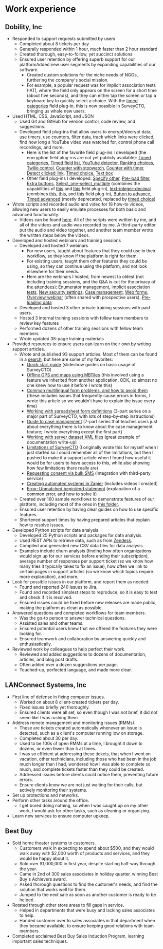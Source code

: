 # Work experience

## Dobility, Inc

* Responded to support requests submitted by users
  * Completed about 8 tickets per day
  * Generally responded within 1 hour, much faster than 2 hour standard
  * Created thorough, easy-to-follow, yet succinct solutions
  * Ensured user retention by offering superb support for our platformAdded new user segments by expanding capabilities of our software.
    * Created custom solutions for the niche needs of NGOs, furthering the company's social mission.
    * For example, a popular request was for implicit association tests (IAT), where the field only appears on the screen for a short time (about five seconds), and they can either tap the screen or tap a keyboard key to quickly select a choice. With the [timed categories](https://github.com/surveycto/timed-categories) field plug-in, this is now possible in SurveyCTO, bringing us whole new users.
* Used HTML, CSS, JavaScript, and JSON
  * Used Git and GitHub for version control, code review, and suggestions.
  * Developed field plug-ins that allow users to encrypt/decrypt data, use timers, use counters, filter data, track which links were clicked, find how long a YouTube video was watched for, control phone call recordings, and more.
    * Here is the list of the favorite field plug-ins I developed (the encryption field plug-ins are not yet publicly available): [Timed categories](https://github.com/surveycto/timed-categories), [Timed field list](https://github.com/surveycto/timed-field-list), [YouTube detector](https://github.com/surveycto/youtube-detector), [Ranking choices](https://github.com/surveycto/ranking-choices), [Twilio control](https://github.com/surveycto/twilio-control), [Counter with stopwatch](https://github.com/surveycto/counter-with-stopwatch), [Counter with timer](https://github.com/surveycto/counter-with-timer), [Detect clicked link](https://github.com/surveycto/detect-clicked-link), [Timed choice](https://github.com/surveycto/timed-choice), [Text box](https://github.com/surveycto/text-box)
    * Other field plug-ins I developed: [Specify other](https://github.com/surveycto/specify-other), [Pre-load filter](https://github.com/surveycto/preload-filter), [Extra buttons](https://github.com/surveycto/extra-buttons), [Select_one-select_multiple](https://github.com/surveycto/select_one-select_multiple) (combines the capabilities of [this](https://github.com/surveycto/baseline-select_one) and [this](https://github.com/surveycto/baseline-select_multiple) field plug-in), [text-integer-decimal](https://github.com/surveycto/text-integer-decimal) (combines [this](https://github.com/surveycto/baseline-text), [this](https://github.com/surveycto/baseline-integer), and [this](https://github.com/surveycto/baseline-decimal) field plug-in), [Button to advance](https://github.com/surveycto/button-to-advance), [Timed advanced](https://github.com/surveycto/timed-advance) (mostly deprecated, replaced by [timed choice](https://github.com/surveycto/timed-choice))
* Wrote scripts and recorded audio and video for 18 how-to videos, allowing new users to easily emulate processes for both basic and advanced functionality.
  * Videos can be found [here](https://support.surveycto.com/hc/en-us/sections/11936432191763-How-to-videos). All of the scripts were written by me, and all of the  videos and audio was recorded by me. A third-party editor put the audio and video together, and another team member wrote the written steps below the videos.
* Developed and hosted webinars and training sessions
  * Developed and hosted 7 webinars
    * For new users, taught about features that they could use in their workflow, so they know if the platform is right for them.
    * For existing users, taught them other features they could be using, so they can continue using the platform, and not look elsewhere for their needs.
    * Here are the webinars I hosted, from newest to oldest (not including training sessions, and the Q&A is cut for the privacy of the attendees): [Enumerator management](https://www.surveycto.com/videos/new-enumerator-management-tools-webinar/), [Implicit association tests](https://www.surveycto.com/videos/iat-plugin-webinar/), [New security settings](https://www.surveycto.com/videos/spring-2021-release-webinar-recording/), [Case management](https://www.surveycto.com/videos/case-management-webinar-recording/), [Web forms](https://www.surveycto.com/videos/web-forms-webinar-recording/), [Overview webinar](https://www.surveycto.com/videos/overview-webinar-2021/) (often shared with prospective users), [Pre-loading data](https://www.surveycto.com/videos/preloading-data-webinar/)
  * Developed and hosted 3 other private training sessions with paid users.
  * Hosted 3 internal training sessions with fellow team members to review key features
  * Performed dozens of other training sessions with fellow team members
  * Wrote updated 38-page training materials
* Provided resources to ensure users can learn on their own by writing support articles.
  * Wrote and published 93 support articles. Most of them can be found in a [search](https://www.google.com/search?q=site:support.surveycto.com+%22Max+S.+Haberman%22), but here are some of my favorites:
    * [Quick start guide](https://support.surveycto.com/hc/en-us/articles/360051557414-Quick-start-guide-SurveyCTO-basics-in-a-few-easy-steps) (slideshow guides on basic usage of SurveyCTO)
    * [Offline GPS and maps using MBTiles](https://support.surveycto.com/hc/en-us/articles/360037854914-Offline-GPS-and-maps-using-MBTiles) (this involved using a feature we inherited from another application, ODK, so almost no one knew how to use it before I wrote this)
    * [Common multilingual form problems, and how to avoid them](https://support.surveycto.com/hc/en-us/articles/360041729414-Common-multilingual-form-problems-and-how-to-avoid-them) (these includes issues that frequently cause errors in forms, I wrote this article so we wouldn't have to explain the issue every time)
    * [Working with spreadsheet form definitions](https://support.surveycto.com/hc/en-us/articles/4613295552275-Working-with-spreadsheet-form-definitions-1-Creating-and-uploading) (3-part series on a major part of SurveyCTO, with lots of step-by-step instructions)
    * [Guide to case management](https://support.surveycto.com/hc/en-us/articles/360060634413-Guide-to-case-management-part-2-Creating-cases) (7-part series that teaches users just about everything there is to know about the case management feature; I wrote everything except the first part)
    * [Working with server dataset XML files](https://support.surveycto.com/hc/en-us/articles/1500000322461-Working-with-server-dataset-XML-files) (great example of documentation write-up)
    * [Limitations of SurveyCTO](https://support.surveycto.com/hc/en-us/articles/360045646133-Limitations-of-SurveyCTO) (I originally wrote this for myself when I just started so I could remember all of the limitations, but then I pushed to make it a support article when I found how useful it would be for users to have access to this, while also showing how few limitations there really are)
    * [Requesting consent via bulk SMS](https://support.surveycto.com/hc/en-us/articles/360047234214-Requesting-consent-via-bulk-SMS) (integration with third-party service)
    * [Creating automated systems in Zapier](https://support.surveycto.com/hc/en-us/articles/360041366714-Creating-automated-systems-with-Zapier) (includes videos I created)
    * [Error: Unmatched begin/end statement](https://support.surveycto.com/hc/en-us/articles/360053526874-Error-Unmatched-begin-end-statement) (explanation of a common error, and how to solve it)
  * Created over 160 sample workflows to demonstrate features of our platform, including most of the ones in [this folder](https://drive.google.com/drive/folders/1TDX12lzehKDOSziAT-iHgHopb8EJDkuG).
  * Ensured user retention by having clear guides on how to use specific features.
  * Shortened support times by having prepared articles that explain how to resolve issues.
* Developed Python scripts for data analysis
  * Developed 25 Python scripts and packages for data analysis.
  * Used REST APIs to retrieve data, such as from [Zendesk](https://developer.zendesk.com/api-reference/).
  * Compiled and generated new CSV data files for data analysis.
  * Examples include churn analysis (finding how often organizations would sign up for our services before ending their subscription), average number of responses per support ticket (so we know how many tries it typically takes to fix an issue), how often we link to certain pages in support articles (so we know which topics require more explanation), and more.
* Look for possible issues in our platform, and report them as needed.
  * Found and reported 240 issues to Jira.
  * Found and recorded simplest steps to reproduce, so it is easy to test and check if it is resolved.
  * Ensured issues could be fixed before new releases are made public, making the platform as clean as possible.
* Answered questions and completed workflows for team members.
  * Was the go-to person to answer technical questions.
  * Assisted sales and other teams.
  * Ensured potential users knew that we offered the features they were looking for.
  * Ensured teamwork and collaboration by answering quickly and enthusiastically.
* Reviewed work by colleagues to help perfect their work.
  * Reviewed and added suggestions to dozens of documentation, articles, and blog post drafts.
  * Often added over a dozen suggestions per page.
  * Touched-up, perfected language, and made more clear.

## LANConnect Systems, Inc

* First line of defense in fixing computer issues.
  * Worked on about 8 client-created tickets per day.
  * Fixed issues briefly yet thoroughly.
  * Ensured clients were all set, so even though I was not brief, it did not seem like I was rushing them.
* Address remote management and monitoring issues (RMMs).
  * These are tickets created automatically whenever an issue is detected, such as a client's computer running low on storage.
  * Completed about 30 per day.
  * Used to be 100s of open RMMs at a time, I brought it down to dozens, or even fewer than 5 at times.
  * I was so efficient at addressing these tickets, that when I went on vacation, other technicians, including those who had been in the job much longer than I had, wondered how I was able to complete so much, and complete tickets faster than they could be created.
  * Addressed issues before clients could notice them, preventing future errors.
  * Ensure clients know we are not just waiting for their calls, but actively monitoring their systems.
* Set up protections and networks.
* Perform other tasks around the office.
  * I get bored doing nothing, so when I was caught up on my other work, I would ask for other tasks, such as cleaning or organizing.
* Learn new services to ensure computer upkeep.

## Best Buy

* Sold home theater systems to customers.
  * Customers walk in expecting to spend about $500, and they would walk away with $2,000 worth of products and services, and they would be happy about it.
  * Sold over $1,000,000 in first year, despite starting half-way through the year.
  * Came in 2nd of 300 sales associates in holiday quarter, winning Best Buy's Achievers award.
  * Asked thorough questions to find the customer's needs, and find the solution that works well for them.
  * Jumped to the next sale as soon as another customer is ready to be helped.
* Rotated through other store areas to fill gaps in service.
  * Helped in departments that were busy and lacking sales associates to help.
  * Handed customer over to sales associates in that department when they became available, to ensure keeping good relations with team members.
* Completed acclaimed Best Buy Sales Induction Program, learning important sales techniques.
